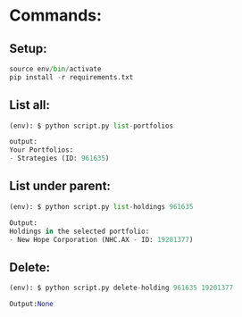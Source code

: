 # Commands:

## Setup:
```python
source env/bin/activate
pip install -r requirements.txt
```

## List all:
```python
(env): $ python script.py list-portfolios

output:
Your Portfolios:
- Strategies (ID: 961635)
```

## List under parent:
```python
(env): $ python script.py list-holdings 961635

Output:
Holdings in the selected portfolio:
- New Hope Corporation (NHC.AX - ID: 19201377)
```
## Delete:
```python
(env): $ python script.py delete-holding 961635 19201377

Output:None
```